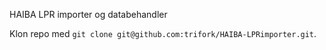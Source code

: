 HAIBA LPR importer og databehandler

Klon repo med ```git clone git@github.com:trifork/HAIBA-LPRimporter.git```.


